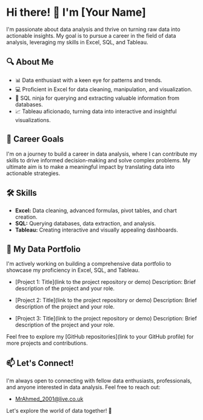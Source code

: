 # Hi there! 👋 I'm [Your Name]

I'm passionate about data analysis and thrive on turning raw data into actionable insights. 
My goal is to pursue a career in the field of data analysis, leveraging my skills in Excel, SQL, and Tableau.

## 🔍 About Me

- 📊 Data enthusiast with a keen eye for patterns and trends.
- 💻 Proficient in Excel for data cleaning, manipulation, and visualization.
- 🎯 SQL ninja for querying and extracting valuable information from databases.
- 📈 Tableau aficionado, turning data into interactive and insightful visualizations.

## 🚀 Career Goals

I'm on a journey to build a career in data analysis, where I can contribute my skills to drive informed decision-making and solve complex problems. 
My ultimate aim is to make a meaningful impact by translating data into actionable strategies.

## 🛠️ Skills

- **Excel:** Data cleaning, advanced formulas, pivot tables, and chart creation.
- **SQL:** Querying databases, data extraction, and analysis.
- **Tableau:** Creating interactive and visually appealing dashboards.

## 📂 My Data Portfolio

I'm actively working on building a comprehensive data portfolio to showcase my proficiency in Excel, SQL, and Tableau. 

- [Project 1: Title](link to the project repository or demo)
  Description: Brief description of the project and your role.

- [Project 2: Title](link to the project repository or demo)
  Description: Brief description of the project and your role.

- [Project 3: Title](link to the project repository or demo)
  Description: Brief description of the project and your role.

Feel free to explore my [GitHub repositories](link to your GitHub profile) for more projects and contributions.

## 📫 Let's Connect!

I'm always open to connecting with fellow data enthusiasts, professionals, and anyone interested in data analysis. Feel free to reach out:
- MrAhmed_2001@live.co.uk

Let's explore the world of data together! 🚀
